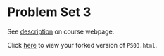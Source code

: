 # Problem Set 3

See [description](https://rudeboybert.github.io/STAT495/#problem_set_3) on course webpage.

Click [here](https://github.com/abby-shah/PS02/blob/master/PS03.html) to view your forked version of `PS03.html`.
